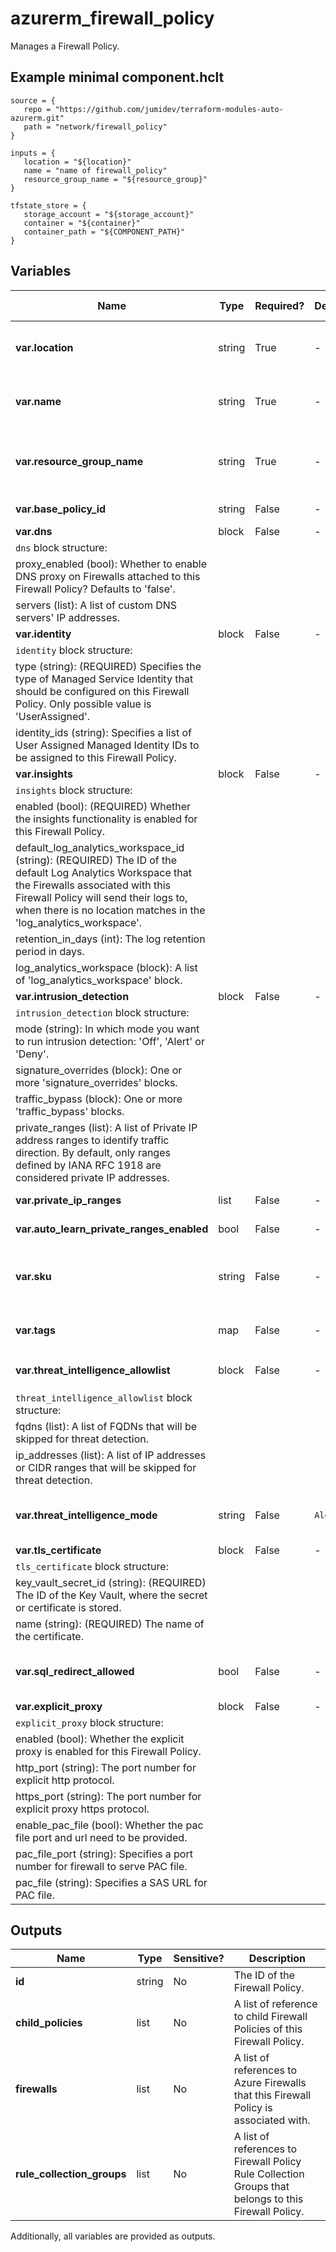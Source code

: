 # azurerm_firewall_policy

Manages a Firewall Policy.

## Example minimal component.hclt

```hcl
source = {
   repo = "https://github.com/jumidev/terraform-modules-auto-azurerm.git" 
   path = "network/firewall_policy" 
}

inputs = {
   location = "${location}" 
   name = "name of firewall_policy" 
   resource_group_name = "${resource_group}" 
}

tfstate_store = {
   storage_account = "${storage_account}" 
   container = "${container}" 
   container_path = "${COMPONENT_PATH}" 
}

```

## Variables

| Name | Type | Required? |  Default  |  possible values |  Description |
| ---- | ---- | --------- |  ----------- | ----------- | ----------- |
| **var.location** | string | True | -  |  -  |  The Azure Region where the Firewall Policy should exist. Changing this forces a new Firewall Policy to be created. | 
| **var.name** | string | True | -  |  -  |  The name which should be used for this Firewall Policy. Changing this forces a new Firewall Policy to be created. | 
| **var.resource_group_name** | string | True | -  |  -  |  The name of the Resource Group where the Firewall Policy should exist. Changing this forces a new Firewall Policy to be created. | 
| **var.base_policy_id** | string | False | -  |  -  |  The ID of the base Firewall Policy. | 
| **var.dns** | block | False | -  |  -  |  A `dns` block. | 
| `dns` block structure: || 
|   proxy_enabled (bool): Whether to enable DNS proxy on Firewalls attached to this Firewall Policy? Defaults to 'false'. ||
|   servers (list): A list of custom DNS servers' IP addresses. ||
| **var.identity** | block | False | -  |  -  |  An `identity` block. | 
| `identity` block structure: || 
|   type (string): (REQUIRED) Specifies the type of Managed Service Identity that should be configured on this Firewall Policy. Only possible value is 'UserAssigned'. ||
|   identity_ids (string): Specifies a list of User Assigned Managed Identity IDs to be assigned to this Firewall Policy. ||
| **var.insights** | block | False | -  |  -  |  An `insights` block. | 
| `insights` block structure: || 
|   enabled (bool): (REQUIRED) Whether the insights functionality is enabled for this Firewall Policy. ||
|   default_log_analytics_workspace_id (string): (REQUIRED) The ID of the default Log Analytics Workspace that the Firewalls associated with this Firewall Policy will send their logs to, when there is no location matches in the 'log_analytics_workspace'. ||
|   retention_in_days (int): The log retention period in days. ||
|   log_analytics_workspace (block): A list of 'log_analytics_workspace' block. ||
| **var.intrusion_detection** | block | False | -  |  -  |  A `intrusion_detection` block. | 
| `intrusion_detection` block structure: || 
|   mode (string): In which mode you want to run intrusion detection: 'Off', 'Alert' or 'Deny'. ||
|   signature_overrides (block): One or more 'signature_overrides' blocks. ||
|   traffic_bypass (block): One or more 'traffic_bypass' blocks. ||
|   private_ranges (list): A list of Private IP address ranges to identify traffic direction. By default, only ranges defined by IANA RFC 1918 are considered private IP addresses. ||
| **var.private_ip_ranges** | list | False | -  |  -  |  A list of private IP ranges to which traffic will not be SNAT. | 
| **var.auto_learn_private_ranges_enabled** | bool | False | -  |  -  |  Whether enable auto learn private ip range. | 
| **var.sku** | string | False | -  |  `Standard`, `Premium`, `Basic`  |  The SKU Tier of the Firewall Policy. Possible values are `Standard`, `Premium` and `Basic`. Changing this forces a new Firewall Policy to be created. | 
| **var.tags** | map | False | -  |  -  |  A mapping of tags which should be assigned to the Firewall Policy. | 
| **var.threat_intelligence_allowlist** | block | False | -  |  -  |  A `threat_intelligence_allowlist` block. | 
| `threat_intelligence_allowlist` block structure: || 
|   fqdns (list): A list of FQDNs that will be skipped for threat detection. ||
|   ip_addresses (list): A list of IP addresses or CIDR ranges that will be skipped for threat detection. ||
| **var.threat_intelligence_mode** | string | False | `Alert`  |  `Alert`, `Deny`, `Off`  |  The operation mode for Threat Intelligence. Possible values are `Alert`, `Deny` and `Off`. Defaults to `Alert`. | 
| **var.tls_certificate** | block | False | -  |  -  |  A `tls_certificate` block. | 
| `tls_certificate` block structure: || 
|   key_vault_secret_id (string): (REQUIRED) The ID of the Key Vault, where the secret or certificate is stored. ||
|   name (string): (REQUIRED) The name of the certificate. ||
| **var.sql_redirect_allowed** | bool | False | -  |  -  |  Whether SQL Redirect traffic filtering is allowed. Enabling this flag requires no rule using ports between `11000`-`11999`. | 
| **var.explicit_proxy** | block | False | -  |  -  |  A `explicit_proxy` block. | 
| `explicit_proxy` block structure: || 
|   enabled (bool): Whether the explicit proxy is enabled for this Firewall Policy. ||
|   http_port (string): The port number for explicit http protocol. ||
|   https_port (string): The port number for explicit proxy https protocol. ||
|   enable_pac_file (bool): Whether the pac file port and url need to be provided. ||
|   pac_file_port (string): Specifies a port number for firewall to serve PAC file. ||
|   pac_file (string): Specifies a SAS URL for PAC file. ||



## Outputs

| Name | Type | Sensitive? | Description |
| ---- | ---- | --------- | --------- |
| **id** | string | No  | The ID of the Firewall Policy. | 
| **child_policies** | list | No  | A list of reference to child Firewall Policies of this Firewall Policy. | 
| **firewalls** | list | No  | A list of references to Azure Firewalls that this Firewall Policy is associated with. | 
| **rule_collection_groups** | list | No  | A list of references to Firewall Policy Rule Collection Groups that belongs to this Firewall Policy. | 

Additionally, all variables are provided as outputs.
